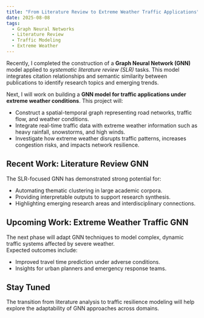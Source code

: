 ```yaml
---
title: "From Literature Review to Extreme Weather Traffic Applications"
date: 2025-08-08
tags:
  - Graph Neural Networks
  - Literature Review
  - Traffic Modeling
  - Extreme Weather
---
```


Recently, I completed the construction of a **Graph Neural Network (GNN)** model applied to *systematic literature review (SLR)* tasks. This model integrates citation relationships and semantic similarity between publications to identify research topics and emerging trends.

Next, I will work on building a **GNN model for traffic applications under extreme weather conditions**. This project will:
- Construct a spatial-temporal graph representing road networks, traffic flow, and weather conditions.
- Integrate real-time traffic data with extreme weather information such as heavy rainfall, snowstorms, and high winds.
- Investigate how extreme weather disrupts traffic patterns, increases congestion risks, and impacts network resilience.

## Recent Work: Literature Review GNN
The SLR-focused GNN has demonstrated strong potential for:
- Automating thematic clustering in large academic corpora.
- Providing interpretable outputs to support research synthesis.
- Highlighting emerging research areas and interdisciplinary connections.

## Upcoming Work: Extreme Weather Traffic GNN
The next phase will adapt GNN techniques to model complex, dynamic traffic systems affected by severe weather.  
Expected outcomes include:
- Improved travel time prediction under adverse conditions.
- Insights for urban planners and emergency response teams.

## Stay Tuned
The transition from literature analysis to traffic resilience modeling will help explore the adaptability of GNN approaches across domains.

